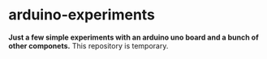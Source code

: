 # arduino-experiments
**Just a few simple experiments with an arduino uno board and a bunch of other componets.**
This repository is temporary.
